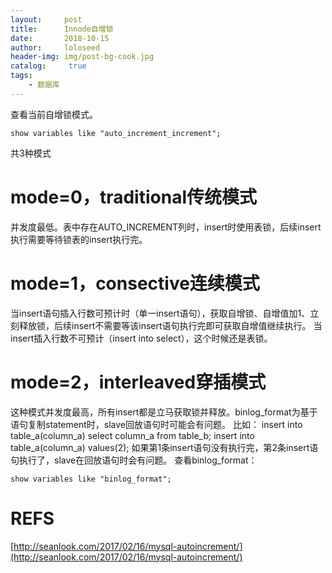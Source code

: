 ```yaml
---
layout:     post
title:      Innode自增锁
date:       2018-10-15
author:     loloseed
header-img: img/post-bg-cook.jpg
catalog: 	 true
tags:
    - 数据库
---
```

查看当前自增锁模式。

    show variables like "auto_increment_increment";
共3种模式
# mode=0，traditional传统模式
并发度最低。表中存在AUTO_INCREMENT列时，insert时使用表锁，后续insert执行需要等待锁表的insert执行完。
# mode=1，consective连续模式
当insert语句插入行数可预计时（单一insert语句），获取自增锁、自增值加1、立刻释放锁，后续insert不需要等该insert语句执行完即可获取自增值继续执行。
当insert插入行数不可预计（insert into select），这个时候还是表锁。
# mode=2，interleaved穿插模式
这种模式并发度最高，所有insert都是立马获取锁并释放。binlog_format为基于语句复制statement时，slave回放语句时可能会有问题。
比如：
    insert into table_a(column_a) select column_a from table_b;
    insert into table_a(column_a) values(2);
如果第1条insert语句没有执行完，第2条insert语句执行了，slave在回放语句时会有问题。
查看binlog_format：

    show variables like "binlog_format";

# REFS
[http://seanlook.com/2017/02/16/mysql-autoincrement/](http://seanlook.com/2017/02/16/mysql-autoincrement/)